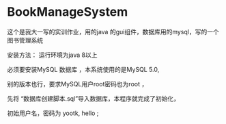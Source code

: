 # BookManageSystem
这个是我大一写的实训作业，用的java 的gui组件，数据库用的mysql，写的一个图书管理系统

安装方法：
运行环境为java 8以上

必须要安装MySQL 数据库 ，本系统使用的是MySQL 5.0,

别的版本也行，要求MySQL用户root密码也为root ，

先将 “数据库创建脚本.sql”导入数据库，本程序就完成了初始化，

初始用户名，密码为 yootk, hello ;
